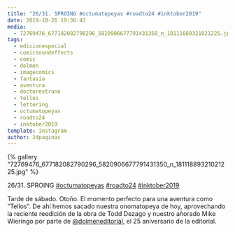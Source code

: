 ```yaml
---
title: "26/31. SPROING #octumatopeyas #roadto24 #inktober2019"
date: 2019-10-26 19:36:43
media: 
  - 72769476_677182082790296_5820906677791431350_n_18111889321021225.jpg
tags: 
  - edicionespecial
  - comicsoundeffects
  - comic
  - dolmen
  - imagecomics
  - fantasia
  - aventura
  - doctorextrano
  - tellos
  - lettering
  - octumatopeyas
  - roadto24
  - inktober2019
template: instagram
author: 24paginas
---
```


{% gallery "72769476_677182082790296_5820906677791431350_n_18111889321021225.jpg" %}

26/31. SPROING [#octumatopeyas](/tags/octumatopeyas) [#roadto24](/tags/roadto24) [#inktober2019](/tags/inktober2019)

Tarde de sábado. Otoño. El momento perfecto para una aventura como “Tellos”. De ahí hemos sacado nuestra onomatopeya de hoy, aprovechando la reciente reedición de la obra de Todd Dezago y nuestro añorado Mike Wieringo por parte de [@dolmeneditorial](https://instagram.com/dolmeneditorial), el 25 aniversario de la editorial.
